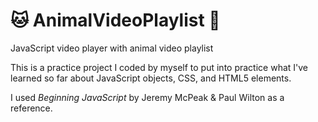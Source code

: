 # :cat: AnimalVideoPlaylist :dog:
JavaScript video player with animal video playlist

This is a practice project I coded by myself to put into practice what I've learned so far about JavaScript objects, CSS, and HTML5 elements.
 
I used *Beginning JavaScript* by Jeremy McPeak & Paul Wilton as a reference.
